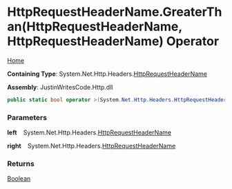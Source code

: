 # HttpRequestHeaderName\.GreaterThan\(HttpRequestHeaderName, HttpRequestHeaderName\) Operator

[Home](../../../../README.md)

**Containing Type**: System\.Net\.Http\.Headers\.[HttpRequestHeaderName](../README.md)

**Assembly**: JustinWritesCode\.Http\.dll

```csharp
public static bool operator >(System.Net.Http.Headers.HttpRequestHeaderName left, System.Net.Http.Headers.HttpRequestHeaderName right)
```

### Parameters

**left** &ensp; System\.Net\.Http\.Headers\.[HttpRequestHeaderName](../README.md)

**right** &ensp; System\.Net\.Http\.Headers\.[HttpRequestHeaderName](../README.md)

### Returns

[Boolean](https://docs.microsoft.com/en-us/dotnet/api/system.boolean)

